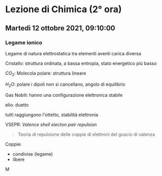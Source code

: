 #  Lezione di Chimica (2° ora)
## Martedì 12 ottobre 2021, 09:10:00


### Legame ionico
Legame di natura elettrostatica tra elementi aventi carica diversa

Cristallo: struttura ordinata, a bassa entropia, stato energetico più basso


$CO_2$: Molecola polare: struttura lineare

$H_2O$: polare
i dipoli non si cancellano, angolo di equilibrio



Gas Nobili: hanno una configurazione elettronica stabile

elio: duetto

tutti raggiungono l'ottetto, stabilità elettronia

VSEPR: _Valence shell electon pair repulsion_

> Teoria di repulsione delle coppie di elettroni del guscio di valenza

Coppie:
* condivise (legame)
* libere

M
<!--stackedit_data:
eyJoaXN0b3J5IjpbLTg3NTc3MTYwNSwxNDIzNzM1NTMxLC0xOT
kyNDUwNTczLC0xMTEzNjE2OTIxLDEzODEzMDM1XX0=
-->